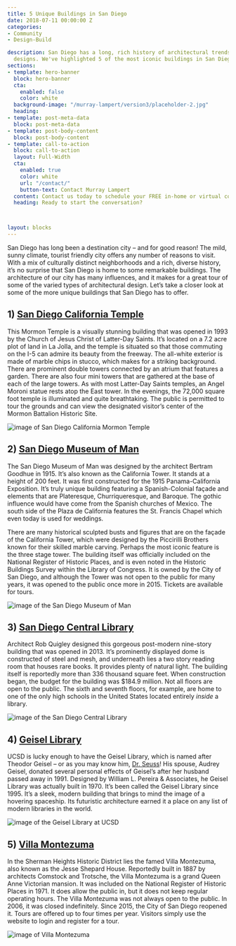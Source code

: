 ```yaml
---
title: 5 Unique Buildings in San Diego
date: 2018-07-11 00:00:00 Z
categories:
- Community
- Design-Build

description: San Diego has a long, rich history of architectural trendsetting and unique
  designs. We've highlighted 5 of the most iconic buildings in San Diego.
sections:
- template: hero-banner
  block: hero-banner
  cta:
    enabled: false
    color: white
  background-image: "/murray-lampert/version3/placeholder-2.jpg"
  heading: 
- template: post-meta-data
  block: post-meta-data
- template: post-body-content
  block: post-body-content
- template: call-to-action
  block: call-to-action
  layout: Full-Width
  cta:
    enabled: true
    color: white
    url: "/contact/"
    button-text: Contact Murray Lampert
  content: Contact us today to schedule your FREE in-home or virtual consultation.
  heading: Ready to start the conversation?



layout: blocks
---
```


San Diego has long been a destination city – and for good reason! The mild, sunny climate, tourist friendly city offers any number of reasons to visit. With a mix of culturally distinct neighborhoods and a rich, diverse history, it’s no surprise that San Diego is home to some remarkable buildings. The architecture of our city has many influences, and it makes for a great tour of some of the varied types of architectural design. Let’s take a closer look at some of the more unique buildings that San Diego has to offer.

## 1) [San Diego California Temple](https://www.lds.org/temples/details/san-diego-california-temple)

This Mormon Temple is a visually stunning building that was opened in 1993 by the Church of Jesus Christ of Latter-Day Saints. It’s located on a 7.2 acre plot of land in La Jolla, and the temple is situated so that those commuting on the I-5 can admire its beauty from the freeway. The all-white exterior is made of marble chips in stucco, which makes for a striking background. There are prominent double towers connected by an atrium that features a garden. There are also four mini towers that are gathered at the base of each of the large towers. As with most Latter-Day Saints temples, an Angel Moroni statue rests atop the East tower. In the evenings, the 72,000 square foot temple is illuminated and quite breathtaking. The public is permitted to tour the grounds and can view the designated visitor’s center of the Mormon Battalion Historic Site.

![image of San Diego California Mormon Temple](https://photos.smugmug.com/Temples/Organized-by-Temple/San-Diego-LDS-Temple/i-rz2qHkf/0/4fc6b9d2/X2/San%20Diego%20Temple_D8B6218-X2.jpg "The Mormon Temple in San Diego")

## 2) [San Diego Museum of Man](https://www.museumofman.org/)

The San Diego Museum of Man was designed by the architect Bertram Goodhue in 1915. It’s also known as the California Tower. It stands at a height of 200 feet. It was first constructed for the 1915 Panama-California Exposition. It’s truly unique building featuring a Spanish-Colonial façade and elements that are Plateresque, Churriqueresque, and Baroque. The gothic influence would have come from the Spanish churches of Mexico. The south side of the Plaza de California features the St. Francis Chapel which even today is used for weddings.

There are many historical sculpted busts and figures that are on the façade of the California Tower, which were designed by the Piccirilli Brothers known for their skilled marble carving. Perhaps the most iconic feature is the three stage tower. The building itself was officially included on the National Register of Historic Places, and is even noted in the Historic Buildings Survey within the Library of Congress. It is owned by the City of San Diego, and although the Tower was not open to the public for many years, it was opened to the public once more in 2015. Tickets are available for tours.

![image of the San Diego Museum of Man](https://www.museumofman.org/wp-content/uploads/MoM-1512.jpg "San Diego Museum of Man")

## 3) [San Diego Central Library](https://www.sandiego.gov/public-library/central-library)

Architect Rob Quigley designed this gorgeous post-modern nine-story building that was opened in 2013. It’s prominently displayed dome is constructed of steel and mesh, and underneath lies a two story reading room that houses rare books. It provides plenty of natural light. The building itself is reportedly more than 336 thousand square feet. When construction began, the budget for the building was $184.9 million. Not all floors are open to the public. The sixth and seventh floors, for example, are home to one of the only high schools in the United States located entirely _inside_ a library.

![image of the San Diego Central Library](https://upload.wikimedia.org/wikipedia/commons/thumb/1/1f/San_Diego_Central_Library.jpg/1200px-San_Diego_Central_Library.jpg "San Diego Central Library")

## 4) [Geisel Library](https://library.ucsd.edu/about/geisel-building.html)

UCSD is lucky enough to have the Geisel Library, which is named after Theodor Geisel – or as you may know him, [Dr. Seuss](https://library.ucsd.edu/research-and-collections/collections/special-collections-and-archives/collections/the-dr-seuss-collection.html)! His spouse, Audrey Geisel, donated several personal effects of Geisel’s after her husband passed away in 1991. Designed by William L. Pereira & Associates, he Geisel Library was actually built in 1970. It’s been called the Geisel Library since 1995. It’s a sleek, modern building that brings to mind the image of a hovering spaceship. Its futuristic architecture earned it a place on any list of modern libraries in the world.

![image of the Geisel Library at UCSD](https://i.redd.it/wo1ncyna6cyz.jpg "Geisel Library")

## 5) [Villa Montezuma](http://villamontezuma.org/Welcome.html)

In the Sherman Heights Historic District lies the famed Villa Montezuma, also known as the Jesse Shepard House. Reportedly built in 1887 by architects Comstock and Trotsche, the Villa Montezuma is a grand Queen Anne Victorian mansion. It was included on the National Register of Historic Places in 1971. It does allow the public in, but it does not keep regular operating hours. The Villa Montezuma was not always open to the public. In 2006, it was closed indefinitely. Since 2015, the City of San Diego reopened it. Tours are offered up to four times per year. Visitors simply use the website to login and register for a tour.

![image of Villa Montezuma](http://www.thestuyckhouse.com/images/dsc_0097.jpg "Villa Montezuma in San Diego")
